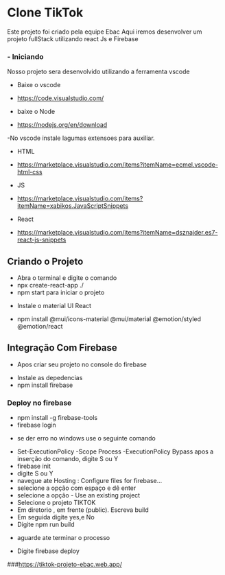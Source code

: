 # Clone TikTok

Este projeto foi criado pela equipe Ebac
Aqui iremos desenvolver um projeto fullStack utilizando react Js e Firebase


### - Iniciando 

Nosso projeto sera desenvolvido utilizando a ferramenta vscode

* Baixe o vscode
* https://code.visualstudio.com/

* baixe o Node
* https://nodejs.org/en/download


 -No vscode instale lagumas extensoes para auxiliar.

* HTML
* https://marketplace.visualstudio.com/items?itemName=ecmel.vscode-html-css

* JS
* https://marketplace.visualstudio.com/items?itemName=xabikos.JavaScriptSnippets

* React 
* https://marketplace.visualstudio.com/items?itemName=dsznajder.es7-react-js-snippets

## Criando o Projeto
* Abra o terminal e digite o comando 
* npx create-react-app ./
* npm start para iniciar o projeto

 - Instale o material UI React
* npm install @mui/icons-material @mui/material @emotion/styled @emotion/react

## Integração Com Firebase

- Apos criar seu projeto no console do firebase
* Instale as depedencias
* npm install firebase

### Deploy no firebase
* npm install -g firebase-tools
* firebase login
- se der erro no windows use o seguinte comando
 *  Set-ExecutionPolicy -Scope Process -ExecutionPolicy Bypass
apos a inserção do comando, digite S ou Y 
* firebase init
* digite S ou Y
* navegue ate Hosting : Configure files for firebase...
* selecione a opção com espaço e dê enter
* selecione a opção - Use an existing project
* Selecione o projeto TIKTOK
* Em diretorio , em frente (public). Escreva build
* Em seguida digite yes,e No
* Digite npm run build
- aguarde ate terminar o processo
* Digite firebase deploy


###https://tiktok-projeto-ebac.web.app/




